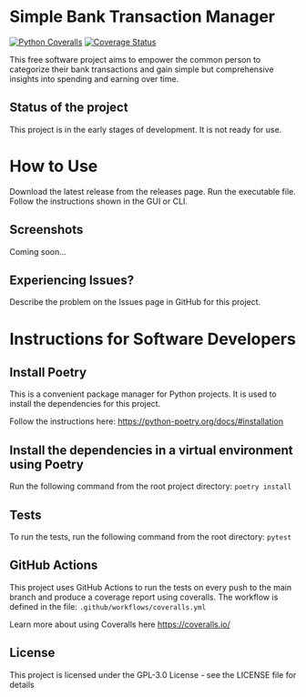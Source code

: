 # Simple Bank Transaction Manager
[![Python Coveralls](https://github.com/zhuberty/simple-bank-transaction-manager/actions/workflows/coveralls.yml/badge.svg)](https://github.com/zhuberty/simple-bank-transaction-manager/actions/workflows/coveralls.yml) [![Coverage Status](https://coveralls.io/repos/github/zhuberty/simple-bank-transaction-manager/badge.svg?branch=main)](https://coveralls.io/github/zhuberty/simple-bank-transaction-manager?branch=main)

This free software project aims to empower the common person to categorize their bank transactions and gain simple but comprehensive insights into spending and earning over time.

## Status of the project
This project is in the early stages of development. It is not ready for use.

# How to Use
Download the latest release from the releases page. Run the executable file. Follow the instructions shown in the GUI or CLI.

## Screenshots
Coming soon...

## Experiencing Issues?
Describe the problem on the Issues page in GitHub for this project.

# Instructions for Software Developers
## Install Poetry
This is a convenient package manager for Python projects. It is used to install the dependencies for this project.

Follow the instructions here: https://python-poetry.org/docs/#installation


## Install the dependencies in a virtual environment using Poetry
Run the following command from the root project directory:
```poetry install```

## Tests
To run the tests, run the following command from the root directory:
```pytest```

## GitHub Actions
This project uses GitHub Actions to run the tests on every push to the main branch and produce a coverage report using coveralls. The workflow is defined in the file: ```.github/workflows/coveralls.yml```

Learn more about using Coveralls here https://coveralls.io/

## License
This project is licensed under the GPL-3.0 License - see the LICENSE file for details